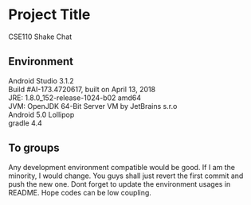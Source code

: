 # Project Title

CSE110 Shake Chat

## Environment

Android Studio 3.1.2<br />
Build #AI-173.4720617, built on April 13, 2018<br />
JRE: 1.8.0_152-release-1024-b02 amd64<br />
JVM: OpenJDK 64-Bit Server VM by JetBrains s.r.o<br />
Android 5.0 Lollipop<br />
gradle 4.4<br />

## To groups
Any development environment compatible would be good. If I am the minority, I would change. You guys shall just revert the first commit and push the new one. Dont forget to update the environment usages in README. Hope codes can be low coupling.
